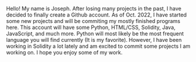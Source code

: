 Hello! My name is Joseph. After losing many projects in the past, I have decided to finally create a Github account. As of Oct. 2022,
I have started some new projects and will be commiting my mostly finished programs here. This account will have some Python, HTML/CSS, 
Solidity, Java, JavaScript, and much more. Python will most likely be the most frequent language you will find currently (It is my favorite).
However, I have been working in Solidity a lot lately and am excited to commit some projects I am working on. I hope you enjoy some of
my work.
